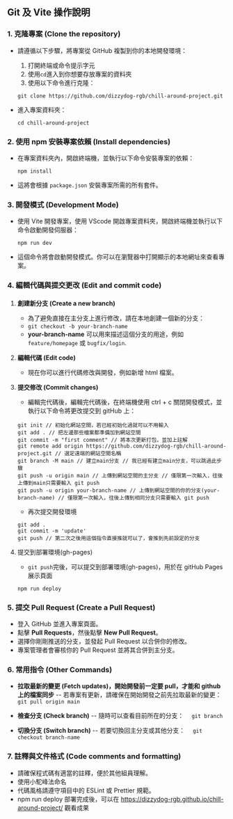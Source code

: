 ## Git 及 Vite 操作說明

### 1\. 克隆專案 (Clone the repository)

- 請遵循以下步驟，將專案從 GitHub 複製到你的本地開發環境：
  1. 打開終端或命令提示字元
  2. 使用`cd`進入到你想要存放專案的資料夾
  3. 使用以下命令進行克隆：
  ```
  git clone https://github.com/dizzydog-rgb/chill-around-project.git
  ```
- 進入專案資料夾：

  ```
  cd chill-around-project
  ```

### 2\. 使用 npm 安裝專案依賴 (Install dependencies)

- 在專案資料夾內，開啟終端機，並執行以下命令安裝專案的依賴：
  ```
  npm install
  ```
- 這將會根據 `package.json` 安裝專案所需的所有套件。

### 3\. 開發模式 (Development Mode)

- 使用 Vite 開發專案，使用 VScode 開啟專案資料夾，開啟終端機並執行以下命令啟動開發伺服器：
  ```
  npm run dev
  ```
- 這個命令將會啟動開發模式。你可以在瀏覽器中打開顯示的本地網址來查看專案。

### 4\. 編輯代碼與提交更改 (Edit and commit code)

####

1. **創建新分支 (Create a new branch)**

   - 為了避免直接在主分支上進行修改，請在本地創建一個新的分支：
   - `git checkout -b your-branch-name`
   - **your-branch-name** 可以用來描述這個分支的用途，例如 `feature/homepage` 或 `bugfix/login`.

2. **編輯代碼 (Edit code)**

   - 現在你可以進行代碼修改與開發，例如新增 html 檔案。

3. **提交修改 (Commit changes)**

   - 編輯完代碼後，編輯完代碼後，在終端機使用 ctrl + c 關閉開發模式，並執行以下命令將更改提交到 gitHub 上：

   ```
   git init // 初始化網站空間，若已經初始化過就可以不用輸入
   git add . // 把左邊那些檔案都準備加到網站空間
   git commit -m "first comment" // 將本次更新打包，並加上註解
   git remote add origin https://github.com/dizzydog-rgb/chill-around-project.git // 選定遠端的網站空間名稱
   git branch -M main // 建立main分支 // 我已經有建立main分支，可以跳過此步驟
   git push -u origin main // 上傳到網站空間的主分支 // 僅限第一次輸入，往後上傳到main只需要輸入 git push
   git push -u origin your-branch-name // 上傳到網站空間的你的分支(your-branch-name) // 僅限第一次輸入，往後上傳到相同分支只需要輸入 git push
   ```

   - 再次提交開發環境

   ```
   git add .
   git commit -m 'update'
   git push // 第二次之後用這個指令直接推就可以了，會推到先前設定的分支
   ```

4. 提交到部署環境(gh-pages)
   - `git push`完後，可以提交到部署環境(gh-pages)，用於在 gitHub Pages 展示頁面
   ```
   npm run deploy
   ```

### 5\. 提交 Pull Request (Create a Pull Request)

- 登入 GitHub 並進入專案頁面。
- 點擊 **Pull Requests**，然後點擊 **New Pull Request**。
- 選擇你剛剛推送的分支，並發起 Pull Request 以合併你的修改。
- 專案管理者會審核你的 Pull Request 並將其合併到主分支。

### 6\. 常用指令 (Other Commands)

- **拉取最新的變更 (Fetch updates)，開始開發前一定要 pull，才能和 github 上的檔案同步**
  -- 若專案有更新，請確保在開始開發之前先拉取最新的變更：
  `   git pull origin main
`

- **檢查分支 (Check branch)**
  -- 隨時可以查看目前所在的分支：
  `   git branch
`

- **切換分支 (Switch branch)**
  -- 若要切換回主分支或其他分支：
  `   git checkout branch-name
`

### 7\. 註釋與文件格式 (Code comments and formatting)

- 請確保程式碼有適當的註釋，便於其他組員理解。
- 使用小駝峰法命名
- 代碼風格請遵守項目中的 ESLint 或 Prettier 規範。
- npm run deploy 部署完成後，可以在 https://dizzydog-rgb.github.io/chill-around-project/ 觀看成果
